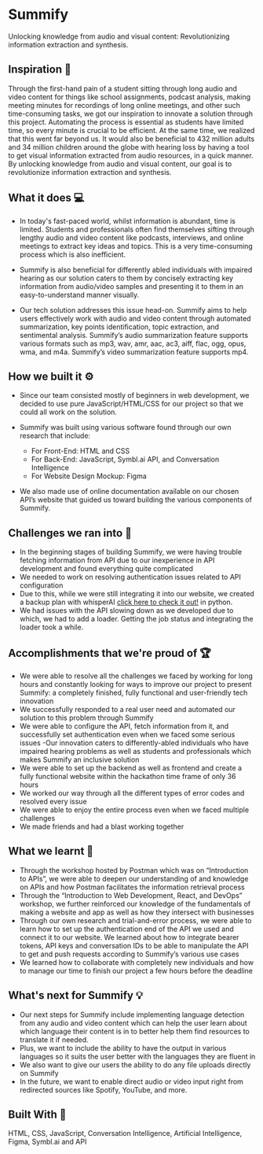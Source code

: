 # Summify

Unlocking knowledge from audio and visual content: Revolutionizing information extraction and synthesis.

## Inspiration 📜

Through the first-hand pain of a student sitting through long audio and video content for things like school assignments, podcast analysis, making meeting minutes for recordings of long online meetings, and other such time-consuming tasks, we got our inspiration to innovate a solution through this project. Automating the process is essential as students have limited time, so every minute is crucial to be efficient. At the same time, we realized that this went far beyond us. It would also be beneficial to 432 million adults and 34 million children around the globe with hearing loss by having a tool to get visual information extracted from audio resources, in a quick manner. By unlocking knowledge from audio and visual content, our goal is to revolutionize information extraction and synthesis.

## What it does 💻

- In today's fast-paced world, whilst information is abundant, time is limited. Students and professionals often find themselves sifting through lengthy audio and video content like podcasts, interviews, and online meetings to extract key ideas and topics. This is a very time-consuming process which is also inefficient.

- Summify is also beneficial for differently abled individuals with impaired hearing as our solution caters to them by concisely extracting key information from audio/video samples and presenting it to them in an easy-to-understand manner visually.

- Our tech solution addresses this issue head-on. Summify aims to help users effectively work with audio and video content through automated summarization, key points identification, topic extraction, and sentimental analysis. Summify’s audio summarization feature supports various formats such as mp3, wav, amr, aac, ac3, aiff, flac, ogg, opus, wma, and m4a. Summify’s video summarization feature supports mp4.

## How we built it ⚙️
- Since our team consisted mostly of beginners in web development, we decided to use pure JavaScript/HTML/CSS for our project so that we could all work on the solution.

- Summify was built using various software found through our own research that include:
  - For Front-End: HTML and CSS
  - For Back-End: JavaScript, Symbl.ai API, and Conversation Intelligence
  - For Website Design Mockup: Figma
- We also made use of online documentation available on our chosen API’s website that guided us toward building the various components of Summify. 

## Challenges we ran into 🤺

- In the beginning stages of building Summify, we were having trouble fetching information from API due to our inexperience in API development and found everything quite complicated
- We needed to work on resolving authentication issues related to API configuration
- Due to this, while we were still integrating it into our website, we created a backup plan with whisperAI [click here to check it out!](https://colab.research.google.com/drive/11DnoUk7AR647bQIFm4f6jRc0YxfoyET-?usp=sharing) in python. 
- We had issues with the API slowing down as we developed due to which, we had to add a loader. Getting the job status and integrating the loader took a while.

## Accomplishments that we're proud of 🏆

- We were able to resolve all the challenges we faced by working for long hours and constantly looking for ways to improve our project to present Summify: a completely finished, fully functional and user-friendly tech innovation
- We successfully responded to a real user need and automated our solution to this problem through Summify
- We were able to configure the API, fetch information from it, and successfully set authentication even when we faced some serious issues
-Our innovation caters to differently-abled individuals who have impaired hearing problems as well as students and professionals which makes Summify an inclusive solution
- We were able to set up the backend as well as frontend and create a fully functional website within the hackathon time frame of only 36 hours
- We worked our way through all the different types of error codes and resolved every issue
- We were able to enjoy the entire process even when we faced multiple challenges
- We made friends and had a blast working together

## What we learnt 📝

- Through the workshop hosted by Postman which was on “Introduction to APIs”, we were able to deepen our understanding of and knowledge on APIs and how Postman facilitates the information retrieval process 
- Through the “Introduction to Web Development, React, and DevOps” workshop, we further reinforced our knowledge of the fundamentals of making a website and app as well as how they intersect with businesses
- Through our own research and trial-and-error process, we were able to learn how to set up the authentication end of the API we used and connect it to our website. We learned about how to integrate bearer tokens, API keys and conversation IDs to be able to manipulate the API to get and push requests according to Summify’s various use cases
- We learned how to collaborate with completely new individuals and how to manage our time to finish our project a few hours before the deadline

## What's next for Summify 💡

- Our next steps for Summify include implementing language detection from any audio and video content which can help the user learn about which language their content is in to better help them find resources to translate it if needed.
- Plus, we want to include the ability to have the output in various languages so it suits the user better with the languages they are fluent in
- We also want to give our users the ability to do any file uploads directly on Summify
- In the future, we want to enable direct audio or video input right from redirected sources like Spotify, YouTube, and more.

## Built With 🦾
HTML, CSS, JavaScript, Conversation Intelligence, Artificial Intelligence, Figma, Symbl.ai and API
